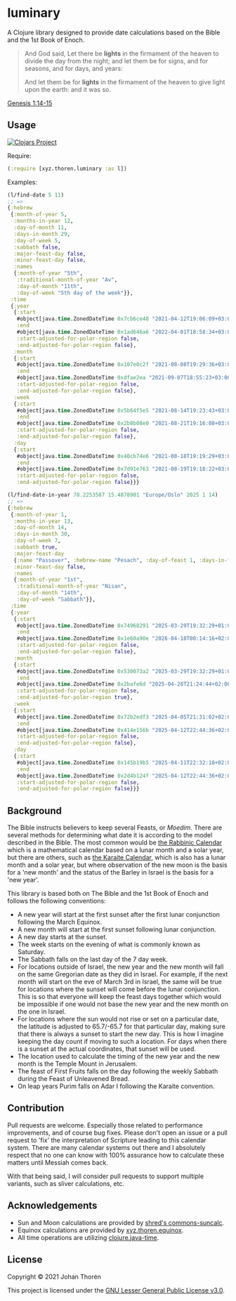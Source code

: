 # luminary

A Clojure library designed to provide date calculations based on the Bible and
the 1st Book of Enoch.

> And God said, Let there be **lights** in the firmament of the heaven to divide the day from the night; and let them be for signs, and for seasons, and for days, and years:
>
> And let them be for **lights** in the firmament of the heaven to give light upon the earth: and it was so.

[Genesis 1:14-15](https://www.biblegateway.com/passage/?search=Genesis+1:14-15&version=KJV)

## Usage

[![Clojars Project](https://img.shields.io/clojars/v/xyz.thoren/luminary.svg)](https://clojars.org/xyz.thoren/luminary)

Require:

``` clojure
(:require [xyz.thoren.luminary :as l])
```

Examples:

``` clojure
(l/find-date 5 11)
;; => 
{:hebrew
 {:month-of-year 5,
  :months-in-year 12,
  :day-of-month 11,
  :days-in-month 29,
  :day-of-week 5,
  :sabbath false,
  :major-feast-day false,
  :minor-feast-day false,
  :names
  {:month-of-year "5th",
   :traditional-month-of-year "Av",
   :day-of-month "11th",
   :day-of-week "5th day of the week"}},
 :time
 {:year
  {:start
   #object[java.time.ZonedDateTime 0x7cb6ce48 "2021-04-12T19:06:09+03:00[Asia/Jerusalem]"],
   :end
   #object[java.time.ZonedDateTime 0x1ad646a6 "2022-04-01T18:58:34+03:00[Asia/Jerusalem]"],
   :start-adjusted-for-polar-region false,
   :end-adjusted-for-polar-region false},
  :month
  {:start
   #object[java.time.ZonedDateTime 0x107e0c2f "2021-08-08T19:29:36+03:00[Asia/Jerusalem]"],
   :end
   #object[java.time.ZonedDateTime 0xdfae2ea "2021-09-07T18:55:23+03:00[Asia/Jerusalem]"],
   :start-adjusted-for-polar-region false,
   :end-adjusted-for-polar-region false},
  :week
  {:start
   #object[java.time.ZonedDateTime 0x5b64f5e5 "2021-08-14T19:23:43+03:00[Asia/Jerusalem]"],
   :end
   #object[java.time.ZonedDateTime 0x2b8b08e0 "2021-08-21T19:16:08+03:00[Asia/Jerusalem]"],
   :start-adjusted-for-polar-region false,
   :end-adjusted-for-polar-region false},
  :day
  {:start
   #object[java.time.ZonedDateTime 0x40cb74e6 "2021-08-18T19:19:29+03:00[Asia/Jerusalem]"],
   :end
   #object[java.time.ZonedDateTime 0x7d91e763 "2021-08-19T19:18:22+03:00[Asia/Jerusalem]"],
   :start-adjusted-for-polar-region false,
   :end-adjusted-for-polar-region false}}}
```

``` clojure
(l/find-date-in-year 78.2253587 15.4878901 "Europe/Oslo" 2025 1 14)
;; => 
{:hebrew
 {:month-of-year 1,
  :months-in-year 13,
  :day-of-month 14,
  :days-in-month 30,
  :day-of-week 7,
  :sabbath true,
  :major-feast-day
  {:name "Passover", :hebrew-name "Pesach", :day-of-feast 1, :days-in-feast 1},
  :minor-feast-day false,
  :names
  {:month-of-year "1st",
   :traditional-month-of-year "Nisan",
   :day-of-month "14th",
   :day-of-week "Sabbath"}},
 :time
 {:year
  {:start
   #object[java.time.ZonedDateTime 0x74968291 "2025-03-29T19:32:29+01:00[Europe/Oslo]"],
   :end
   #object[java.time.ZonedDateTime 0x1e60a90e "2026-04-18T00:14:16+02:00[Europe/Oslo]"],
   :start-adjusted-for-polar-region false,
   :end-adjusted-for-polar-region false},
  :month
  {:start
   #object[java.time.ZonedDateTime 0x530073a2 "2025-03-29T19:32:29+01:00[Europe/Oslo]"],
   :end
   #object[java.time.ZonedDateTime 0x2bafe6d "2025-04-28T21:24:44+02:00[Europe/Oslo]"],
   :start-adjusted-for-polar-region false,
   :end-adjusted-for-polar-region true},
  :week
  {:start
   #object[java.time.ZonedDateTime 0x72b2edf3 "2025-04-05T21:31:02+02:00[Europe/Oslo]"],
   :end
   #object[java.time.ZonedDateTime 0x414e156b "2025-04-12T22:44:36+02:00[Europe/Oslo]"],
   :start-adjusted-for-polar-region false,
   :end-adjusted-for-polar-region false},
  :day
  {:start
   #object[java.time.ZonedDateTime 0x145b19b5 "2025-04-11T22:32:18+02:00[Europe/Oslo]"],
   :end
   #object[java.time.ZonedDateTime 0x2d4b124f "2025-04-12T22:44:36+02:00[Europe/Oslo]"],
   :start-adjusted-for-polar-region false,
   :end-adjusted-for-polar-region false}}}
```

## Background

The Bible instructs believers to keep several Feasts, or *Moedim*. There 
are several methods for determining what date it is according to the model 
described in the Bible. The most common would be 
[the Rabbinic Calendar](https://en.wikipedia.org/wiki/Hebrew_calendar) which 
is a mathematical calendar based on a lunar month and a solar year, but there 
are others, such as 
[the Karaite Calendar](https://en.wikipedia.org/wiki/Hebrew_calendar#Karaite_calendar),
which is also has a lunar month and a solar year, but where observation of the
new moon is the basis for a 'new month' and the status of the Barley in Israel
is the basis for a 'new year'.

This library is based both on The Bible and the 1st Book of Enoch and follows
the following conventions:

- A new year will start at the first sunset after the first lunar conjunction following the March Equinox.
- A new month will start at the first sunset following lunar conjunction.
- A new day starts at the sunset.
- The week starts on the evening of what is commonly known as Saturday.
- The Sabbath falls on the last day of the 7 day week.
- For locations outside of Israel, the new year and the new month will fall on
the same Gregorian date as they did in Israel. For example, if the next month will
start on the eve of March 3rd in Israel, the same will be true for locations where
the sunset will come before the lunar conjunction. This is so that everyone will
keep the feast days together which would be impossible if one would not base the
new year and the new month on the one in Israel.
- For locations where the sun would not rise or set on a particular date, the
latitude is adjusted to 65.7/-65.7 for that particular day, making sure that there
is always a sunset to start the new day. This is how I imagine keeping the day count
if moving to such a location. For days when there is a sunset at the actual coordinates,
that sunset will be used.
- The location used to calculate the timing of the new year and the new month is the
Temple Mount in Jerusalem.
- The feast of First Fruits falls on the day following the weekly Sabbath during
the Feast of Unleavened Bread.
- On leap years Purim falls on Adar I following the Karaite convention.

## Contribution

Pull requests are welcome. Especially those related to performance improvements,
and of course bug fixes. Please don't open an issue or a pull request to 'fix'
the interpretation of Scripture leading to this calendar system. There are many 
calendar systems out there and I absolutely respect that no one can know with
100% assurance how to calculate these matters until Messiah comes back.

With that being said, I will consider pull requests to support multiple variants,
such as sliver calculations, etc.

## Acknowledgements

- Sun and Moon calculations are provided by [shred's commons-suncalc](https://github.com/shred/commons-suncalc).
- Equinox calculations are provided by [xyz.thoren.equinox](https://github.com/johanthoren/equinox).
- All time operations are utilizing [clojure.java-time](https://github.com/dm3/clojure.java-time).

## License

Copyright &copy; 2021 Johan Thorén

This project is licensed under the [GNU Lesser General Public License v3.0][license].

[license]: https://choosealicense.com/licenses/lgpl-3.0
